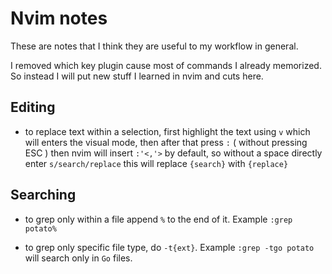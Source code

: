 # Nvim notes

These are notes that I think they are useful to my workflow in general.

I removed which key plugin cause most of commands I already memorized.
So instead I will put new stuff I learned in nvim and cuts here.

## Editing

- to replace text within a selection, first highlight the text using `v` which
will enters the visual mode, then after that press `:` ( without pressing ESC )
then nvim will insert `:'<,'>` by default, so without a space directly enter
`s/search/replace` this will replace `{search}` with `{replace}`

## Searching

- to grep only within a file append `%` to the end of it.
Example `:grep potato%`

- to grep only specific file type, do `-t{ext}`.
Example `:grep -tgo potato` will search only in `Go` files.
